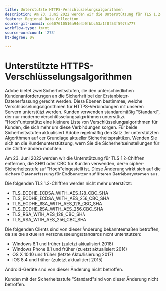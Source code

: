 ```yaml
---
title: Unterstützte HTTPS-Verschlüsselungsalgorithmen
description: Am 23. Juni 2022 werden wir die Unterstützung für TLS 1.2-Chiffren entfernen, die SHA1 oder CBC für Kunden verwenden, deren cipher-Sicherheitsstufe auf "Hoch"eingestellt ist.
feature: Regional Data Collection
source-git-commit: ce607610516a94e4d0fbbc53a1f8f53f5977a777
workflow-type: tm+mt
source-wordcount: '273'
ht-degree: 0%

---
```



# Unterstützte HTTPS-Verschlüsselungsalgorithmen

Adobe bietet zwei Sicherheitsstufen, die den unterschiedlichen Kundenanforderungen an die Sicherheit bei der Erstanbieter-Datenerfassung gerecht werden. Diese Ebenen bestimmen, welche Verschlüsselungsalgorithmen für HTTPS-Verbindungen mit unseren Servern unterstützt werden. Kunden verwenden standardmäßig &quot;Standard&quot;, der nur moderne Verschlüsselungsalgorithmen unterstützt. &quot;Hoch&quot;unterstützt eine kleinere Liste von Verschlüsselungsalgorithmen für Kunden, die sich mehr um diese Verbindungen sorgen. Für beide Sicherheitsstufen aktualisiert Adobe regelmäßig den Satz der unterstützten Algorithmen auf der Grundlage aktueller Sicherheitspraktiken. Wenden Sie sich an die Kundenunterstützung, wenn Sie die Sicherheitseinstellungen für die Chiffre ändern möchten.

Am 23. Juni 2022 werden wir die Unterstützung für TLS 1.2-Chiffren entfernen, die SHA1 oder CBC für Kunden verwenden, deren cipher-Sicherheitsstufe auf &quot;Hoch&quot;eingestellt ist.  Diese Änderung wirkt sich auf die sichere Datenerfassung für Endbenutzer auf älteren Betriebssystemen aus.

Die folgenden TLS 1.2-Chiffren werden nicht mehr unterstützt:

* TLS_ECDHE_ECDSA_WITH_AES_128_CBC_SHA
* TLS_ECDHE_ECDSA_WITH_AES_256_CBC_SHA
* TLS_ECDHE_RSA_WITH_AES_128_CBC_SHA
* TLS_ECDHE_RSA_WITH_AES_256_CBC_SHA
* TLS_RSA_WITH_AES_128_CBC_SHA
* TLS_RSA_WITH_AES_256_CBC_SHA

Die folgenden Clients sind von dieser Änderung bekanntermaßen betroffen, da sie die aktuellen Verschlüsselungsstandards nicht unterstützen:

* Windows 8.1 und früher (zuletzt aktualisiert 2018)
* Windows Phone 8.1 und früher (zuletzt aktualisiert 2016)
* OS X 10.10 und früher (letzte Aktualisierung 2017)
* iOS 8.4 und früher (zuletzt aktualisiert 2015)

Android-Geräte sind von dieser Änderung nicht betroffen.

Kunden mit der Sicherheitsstufe &quot;Standard&quot;sind von dieser Änderung nicht betroffen.


